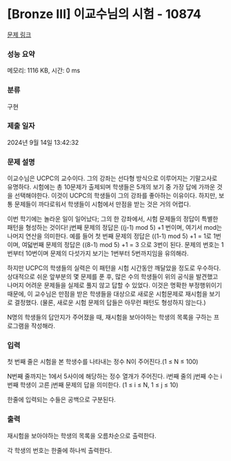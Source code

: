 # [Bronze III] 이교수님의 시험 - 10874 

[문제 링크](https://www.acmicpc.net/problem/10874) 

### 성능 요약

메모리: 1116 KB, 시간: 0 ms

### 분류

구현

### 제출 일자

2024년 9월 14일 13:42:32

### 문제 설명

<p>이교수님은 UCPC의 교수이다. 그의 강좌는 선다형 방식으로 이루어지는 기말고사로 유명하다. 시험에는 총 10문제가 출제되며 학생들은 5개의 보기 중 가장 답에 가까운 것을 선택해야한다. 이것이 UCPC의 학생들이 그의 강좌를 좋아하는 이유이다. 하지만, 보통 문제들이 까다로워서 학생들이 시험에서 만점을 받는 것은 거의 어렵다. </p>

<p>이번 학기에는 놀라운 일이 일어났다; 그의 한 강좌에서, 시험 문제들의 정답이 특별한 패턴을 형성하는 것이다! j번째 문제의 정답은 ((j-1) mod 5) +1 번이며, 여기서 mod는 나머지 연산을 의미한다. 예를 들어 첫 번째 문제의 정답은 ((1-1) mod 5) +1 = 1로 1번이며, 여덟번째 문제의 정답은 ((8-1) mod 5) +1 = 3 으로 3번이 된다. 문제의 번호는 1번부터 10번이며 문제의 다섯가지 보기는 1번부터 5번까지임을 유의해라.</p>

<p>하지만 UCPC의 학생들의 실력은 이 패턴을 시험 시간동안 깨달았을 정도로 우수하다. 상대적으로 쉬운 앞부분의 몇 문제를 푼 후, 많은 수의 학생들이 위의 공식을 발견했고 나머지 어려운 문제들을 실제로 풀지 않고 답할 수 있었다. 이것은 명확한 부정행위이기 때문에, 이 교수님은 만점을 받은 학생들을 대상으로 새로운 시험문제로 재시험을 보기로 결정했다. (물론, 새로운 시험 문제의 답들은 아무런 패턴도 형성하지 않는다.)</p>

<p>N명의 학생들의 답안지가 주어졌을 때, 재시험을 보아야하는 학생의 목록을 구하는 프로그램을 작성해라.</p>

### 입력 

 <p>첫 번째 줄은 시험을 본 학생수를 나타내는 정수 N이 주어진다.(1 ≤ N ≤ 100)</p>

<p>N번째 줄까지는 1에서 5사이에 해당하는 정수 열개가 주어진다. i번째 줄의 j번째 수는 i번째 학생이 고른 j번째 문제의 답을 의미한다. (1 ≤ i ≤ N, 1 ≤ j ≤ 10)</p>

<p>한줄에 입력되는 수들은 공백으로 구분된다.</p>

### 출력 

 <p>재시험을 보아야하는 학생의 목록을 오름차순으로 출력한다.</p>

<p>각 학생의 번호는 한줄에 하나씩 출력한다.</p>

